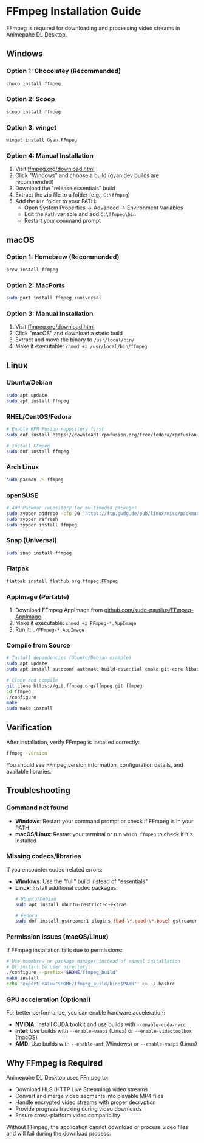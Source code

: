 # FFmpeg Installation Guide

FFmpeg is required for downloading and processing video streams in Animepahe DL Desktop.

## Windows

### Option 1: Chocolatey (Recommended)
```bash
choco install ffmpeg
```

### Option 2: Scoop
```bash
scoop install ffmpeg
```

### Option 3: winget
```bash
winget install Gyan.FFmpeg
```

### Option 4: Manual Installation
1. Visit [ffmpeg.org/download.html](https://ffmpeg.org/download.html)
2. Click "Windows" and choose a build (gyan.dev builds are recommended)
3. Download the "release essentials" build
4. Extract the zip file to a folder (e.g., `C:\ffmpeg`)
5. Add the `bin` folder to your PATH:
   - Open System Properties → Advanced → Environment Variables
   - Edit the `Path` variable and add `C:\ffmpeg\bin`
   - Restart your command prompt

## macOS

### Option 1: Homebrew (Recommended)
```bash
brew install ffmpeg
```

### Option 2: MacPorts
```bash
sudo port install ffmpeg +universal
```

### Option 3: Manual Installation
1. Visit [ffmpeg.org/download.html](https://ffmpeg.org/download.html)
2. Click "macOS" and download a static build
3. Extract and move the binary to `/usr/local/bin/`
4. Make it executable: `chmod +x /usr/local/bin/ffmpeg`

## Linux

### Ubuntu/Debian
```bash
sudo apt update
sudo apt install ffmpeg
```

### RHEL/CentOS/Fedora
```bash
# Enable RPM Fusion repository first
sudo dnf install https://download1.rpmfusion.org/free/fedora/rpmfusion-free-release-$(rpm -E %fedora).noarch.rpm

# Install FFmpeg
sudo dnf install ffmpeg
```

### Arch Linux
```bash
sudo pacman -S ffmpeg
```

### openSUSE
```bash
# Add Packman repository for multimedia packages
sudo zypper addrepo -cfp 90 'https://ftp.gwdg.de/pub/linux/misc/packman/suse/openSUSE_Tumbleweed/' packman
sudo zypper refresh
sudo zypper install ffmpeg
```

### Snap (Universal)
```bash
sudo snap install ffmpeg
```

### Flatpak
```bash
flatpak install flathub org.ffmpeg.FFmpeg
```

### AppImage (Portable)
1. Download FFmpeg AppImage from [github.com/sudo-nautilus/FFmpeg-AppImage](https://github.com/sudo-nautilus/FFmpeg-AppImage)
2. Make it executable: `chmod +x FFmpeg-*.AppImage`
3. Run it: `./FFmpeg-*.AppImage`

### Compile from Source
```bash
# Install dependencies (Ubuntu/Debian example)
sudo apt update
sudo apt install autoconf automake build-essential cmake git-core libass-dev libfreetype6-dev libgnutls28-dev libmp3lame-dev libsdl2-dev libtool libva-dev libvdpau-dev libvorbis-dev libxcb1-dev libxcb-shm0-dev libxcb-xfixes0-dev meson ninja-build pkg-config texinfo wget yasm zlib1g-dev

# Clone and compile
git clone https://git.ffmpeg.org/ffmpeg.git ffmpeg
cd ffmpeg
./configure
make
sudo make install
```

## Verification

After installation, verify FFmpeg is installed correctly:

```bash
ffmpeg -version
```

You should see FFmpeg version information, configuration details, and available libraries.

## Troubleshooting

### Command not found
- **Windows**: Restart your command prompt or check if FFmpeg is in your PATH
- **macOS/Linux**: Restart your terminal or run `which ffmpeg` to check if it's installed

### Missing codecs/libraries
If you encounter codec-related errors:
- **Windows**: Use the "full" build instead of "essentials"
- **Linux**: Install additional codec packages:
  ```bash
  # Ubuntu/Debian
  sudo apt install ubuntu-restricted-extras

  # Fedora
  sudo dnf install gstreamer1-plugins-{bad-\*,good-\*,base} gstreamer1-plugin-openh264 gstreamer1-libav --exclude=gstreamer1-plugins-bad-free-devel
  ```

### Permission issues (macOS/Linux)
If FFmpeg installation fails due to permissions:
```bash
# Use homebrew or package manager instead of manual installation
# Or install to user directory:
./configure --prefix="$HOME/ffmpeg_build"
make install
echo 'export PATH="$HOME/ffmpeg_build/bin:$PATH"' >> ~/.bashrc
```

### GPU acceleration (Optional)
For better performance, you can enable hardware acceleration:
- **NVIDIA**: Install CUDA toolkit and use builds with `--enable-cuda-nvcc`
- **Intel**: Use builds with `--enable-vaapi` (Linux) or `--enable-videotoolbox` (macOS)
- **AMD**: Use builds with `--enable-amf` (Windows) or `--enable-vaapi` (Linux)

## Why FFmpeg is Required

Animepahe DL Desktop uses FFmpeg to:
- Download HLS (HTTP Live Streaming) video streams
- Convert and merge video segments into playable MP4 files
- Handle encrypted video streams with proper decryption
- Provide progress tracking during video downloads
- Ensure cross-platform video compatibility

Without FFmpeg, the application cannot download or process video files and will fail during the download process.